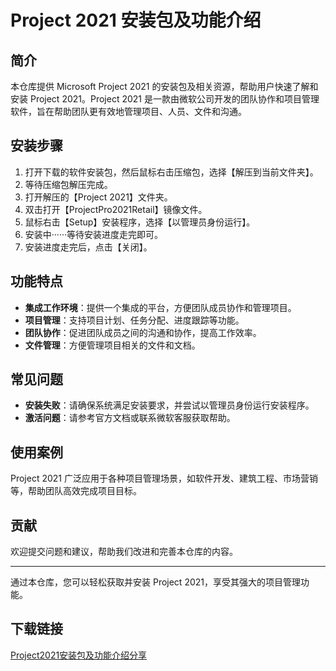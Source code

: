 # Project 2021 安装包及功能介绍

## 简介
本仓库提供 Microsoft Project 2021 的安装包及相关资源，帮助用户快速了解和安装 Project 2021。Project 2021 是一款由微软公司开发的团队协作和项目管理软件，旨在帮助团队更有效地管理项目、人员、文件和沟通。

## 安装步骤
1. 打开下载的软件安装包，然后鼠标右击压缩包，选择【解压到当前文件夹】。
2. 等待压缩包解压完成。
3. 打开解压的【Project 2021】文件夹。
4. 双击打开【ProjectPro2021Retail】镜像文件。
5. 鼠标右击【Setup】安装程序，选择【以管理员身份运行】。
6. 安装中······等待安装进度走完即可。
7. 安装进度走完后，点击【关闭】。

## 功能特点
- **集成工作环境**：提供一个集成的平台，方便团队成员协作和管理项目。
- **项目管理**：支持项目计划、任务分配、进度跟踪等功能。
- **团队协作**：促进团队成员之间的沟通和协作，提高工作效率。
- **文件管理**：方便管理项目相关的文件和文档。

## 常见问题
- **安装失败**：请确保系统满足安装要求，并尝试以管理员身份运行安装程序。
- **激活问题**：请参考官方文档或联系微软客服获取帮助。

## 使用案例
Project 2021 广泛应用于各种项目管理场景，如软件开发、建筑工程、市场营销等，帮助团队高效完成项目目标。

## 贡献
欢迎提交问题和建议，帮助我们改进和完善本仓库的内容。

---

通过本仓库，您可以轻松获取并安装 Project 2021，享受其强大的项目管理功能。

## 下载链接

[Project2021安装包及功能介绍分享](https://pan.quark.cn/s/5c9709988038)